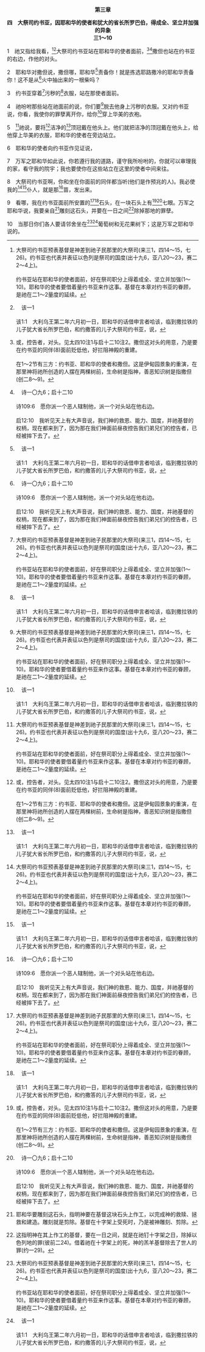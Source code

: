<p style="text-align:center;font-weight:bold;">第三章</p>

<p style="text-align:center;font-weight:bold;">四　大祭司约书亚，因耶和华的使者和犹大的省长所罗巴伯，得成全、坚立并加强的异象<br>三1～10</p>

1　祂又指给我看，[^1][^a]大祭司约书亚站在耶和华的使者面前，[^2][^b]撒但也站在约书亚的右边，作他的对头。

[^1]:大祭司约书亚预表基督是神差到祂子民那里的大祭司(来三1，四14～15，七26)。约书亚也代表并表征以色列是祭司的国度(出十九6，亚八20～23，赛二2～4上)。<br><br>约书亚站在耶和华的使者面前，好在祭司职分上得着成全、坚立并加强(1～10)。耶和华的使者要借着量约书亚来作这事。基督在本章对约书亚的眷顾，是祂在二1～2量度的延续。

[^2]:或，控告者，对头。见太四10注1与启十二10注2。撒但这对头的用意，乃是要在约书亚的同伴(8)面前贬低他，好拦阻神殿的重建。<br><br>在1～2节有三方：约书亚、耶和华的使者和撒但。这是伊甸园景象的重演，在那里神将祂所创造的人摆在两棵树前，生命树是指神，善恶知识树是指撒但(创二8～9)。

[^a]:　该一1<br><br>该1:1　大利乌王第二年六月初一日，耶和华的话借申言者哈该，临到撒拉铁的儿子犹大省长所罗巴伯，和约撒答的儿子大祭司约书亚，说，

[^b]:　诗一〇九6；启十二10<br><br>诗109:6　愿你派一个恶人辖制他，派一个对头站在他右边。<br><br>启12:10　我听见天上有大声音说，我们神的救恩、能力、国度，并祂基督的权柄，现在都来到了，因为那在我们神面前昼夜控告我们弟兄们的控告者，已经被摔下去了。

2　耶和华对撒但说，撒但哪，耶和华[^a]责备你！就是拣选耶路撒冷的耶和华责备你！这不是从[^b]火中抽出来的一根柴吗？

[^a]:　犹9；参路九42<br><br>犹1:9　天使长米迦勒与魔鬼争辩，为摩西的身体争论的时候，尚且不敢以神对他的判辞毁谤他，只说，主责备你吧。<br><br>路9:42　正进前来的时候，鬼把他摔倒，叫他重重地抽风。耶稣就斥责那污灵，医好那孩子，交还给他父亲。

[^b]:　诗六六12；摩四11；犹23；参林前三15<br><br>诗66:12　你使人坐车轧我们的头；我们经过水火；你却领我们出到丰富之地。<br><br>摩4:11　我倾覆你们中间的城邑，如同神从前倾覆所多玛、蛾摩拉一样，使你们好像从火中抽出来的一根柴；你们仍不归向我，这是耶和华说的。<br><br>犹1:23　要把他们从火中抢出来，搭救他们；有些人你们要存畏惧的心怜悯他们，连那被肉体玷污的里衣也当憎恶。<br><br>林前3:15　人的工程若被烧毁，他就要受亏损，自己却要得救；只是这样得救，要像从火里经过的一样。

3　约书亚穿着[^1]污秽的[^a]衣服，站在那使者面前。

[^1]:按预表，衣服表征人的行为，作他的彰显(赛六四6，启十九8)。大祭司约书亚穿着污秽的衣服，指明我们的行为可能仍是不洁的，因为我们还活在肉体里，这肉体是全然污秽的(罗七18，林后七1)。约书亚的污秽衣服是撒但控告的根据。

[^a]:　赛六四6<br><br>赛64:6　我们都像不洁净的人，所有的义都像污秽的衣服；我们都像叶子渐渐枯干，我们的罪孽好像风把我们吹去。

4　祂吩咐那些站在祂面前的说，你们要[^1]脱去他身上污秽的衣服。又对约书亚说，你看，我使你的罪孽离开你，给你[^a]穿上华美的衣袍。

[^1]:基督作为耶和华的使者来成全约书亚，脱去他身上污秽的衣服，使他的罪孽离开他。约书亚还要穿上华美的衣袍，就是适合他大祭司职任与身分的衣服。这些衣服表征基督在祂神圣荣耀与属人美丽中的彰显(出二八2与注)。

[^a]:　赛六一10；路十五22；启三4；十九8<br><br>赛61:10　我必因耶和华大大欢喜，我的魂必因我的神欢腾；因祂以拯救为衣给我穿上，以公义为袍给我披上，好像新郎戴上祭司的华冠，又像新妇佩戴她的饰物。<br><br>路15:22　父亲却吩咐奴仆说，快把那上好的袍子拿出来给他穿，把戒指戴在他手上，把鞋穿在他脚上，<br><br>启3:4　然而在撒狄，你还有几名是未曾玷污自己衣服的，他们要穿白衣与我同行，因为他们是配得过的。<br><br>启19:8　又赐她得穿明亮洁净的细麻衣，这细麻衣就是圣徒所行的义。

5　[^1]祂说，要将[^2]洁净的[^a]顶冠戴在他头上。他们就把洁净的顶冠戴在他头上，给他穿上华美的衣服，耶和华的使者在旁边站立。

[^1]:此乃照古译本；希伯来文经文作，我。

[^2]:洁净的顶冠，表征约书亚已经完全得着洁净，如今在基督这位耶和华的使者面前是洁净的。

[^a]:　出二九6；亚六11<br><br>出29:6　把顶冠戴在他头上，将圣冠加在顶冠上，<br><br>亚6:11　你要取这金银作冠冕，戴在约撒答的儿子大祭司约书亚的头上，

6　耶和华的使者向约书亚作见证说，

7　万军之耶和华如此说，你若遵行我的道路，谨守我所吩咐的，你就可以审理我的家，看守我的院宇；我也要使你在这些站立在这里的使者中间来往。

8　大祭司约书亚啊，你和坐在你面前的同伴都当听(他们是作预兆的人)。我必使我的[^1][^a]仆人，就是那[^b]苗，发出来。

[^1]:这是指所罗巴伯；他预表基督在祂的人性和君尊的忠信里(六12)，作耶和华的仆人，大卫的苗(耶二三5)。所罗巴伯虽然不是君王，只是在君王的地位上作省长(该一1)，但他乃是大卫王家的后裔，王家的苗。作为这样的一位，所罗巴伯预表基督。

[^a]:　赛四二1；五二13；结三四23～24<br><br>赛42:1　看哪，我的仆人，我所扶持，我所拣选，我魂所喜悦的；我已将我的灵放在祂身上，祂必将公理宣布与外邦。<br><br>赛52:13　看哪，我的仆人必行事精明，且得亨通；祂必受尊崇，被高举，且成为至高。<br><br>结34:23　我必立一牧人照管他们，牧养他们，就是我的仆人大卫；他必牧养他们，作他们的牧人。<br><br>结34:24　我耶和华必作他们的神，我的仆人大卫必在他们中间作首领。我耶和华已经说了。

[^b]:　赛四2；亚六12<br><br>赛4:2　到那日，对以色列逃脱的人，耶和华的苗必成为他们的华美荣耀，而且地的果子必成为他们的夸耀光彩。<br><br>亚6:12　对他说，万军之耶和华如此说，看哪，有一人，名为苗；他要从自己的地方长起来，并要建造耶和华的殿。

9　看哪，我在约书亚面前所安置的[^1][^a]石头，在一块石头上有[^2][^b]七眼。万军之耶和华说，我要亲自[^3]雕刻这石头，并要在一日之间[^4]除掉那地的罪孽。

[^1]:这块安置在约书亚面前的石头(所罗巴伯)，也预表基督是神建造的石头(诗一一八22，赛二八16，太二一42，彼前二4)。所罗巴伯是安置在约书亚面前的石头，为要完成神的经纶。

[^2]:石头(基督)上的七眼是耶和华的七眼，也是羔羊基督的七眼，就是神的七灵，七倍加强的灵(四10，启五6)。见四10注1。

[^3]:耶和华要雕刻这石头，指明神要在基督这块石头上作工，以完成神的救赎、拯救和建造。雕刻就是剪除。基督在十字架上受死时，乃是被神雕刻、剪除。

[^4]:这指明神在其上作工的基督，要在一日之间，就是在祂钉十字架之日，除掉以色列地的罪(彼前二24)。借着祂在十字架上的死，神的羔羊基督除去了世人的罪(约一29)。

[^a]:　诗一一八22；赛二八16<br><br>诗118:22　匠人所弃的石头，已成了房角的头块石头。<br><br>赛28:16　所以主耶和华如此说：看哪，我在锡安放一块石头，作为根基，是试验过的石头，是宝贵的房角石，作为稳固的根基；信靠的人必不着急。

[^b]:　亚四10；启五6<br><br>亚4:10　谁藐视这日的事为小呢？这七眼乃是耶和华的眼睛，遍察全地，见所罗巴伯手拿线铊就欢喜。<br><br>启5:6　我又看见宝座与四活物中间，并众长老中间，有羔羊站立，像是刚被杀过的，有七角和七眼，就是神的七灵，奉差遣往全地去的。

10　当那日你们各人要请邻舍坐在[^1][^a]葡萄树和无花果树下；这是万军之耶和华说的。

[^1]:当我们的罪被除去(9)，我们与神的光景得着平息以后，我们与神之间就有平安，我们就能来在一起享受基督作葡萄树(约十五1，5)，就是生命树(见创二9注2，启二二2注1与注2)，并享受祂作满了生命果子的无花果树(士九10～11)。基督来完成救赎，祂带着那灵，并在十字架上被神剪除(见9注2与注3)。这使我们得以享受祂作葡萄树和无花果树。基督作耶和华的使者所施行的量度，带来如此美妙的光景。

[^a]:　王上四25；赛三六16；弥四4<br><br>王上4:25　所罗门在世的一切日子，从但到别是巴的犹大人和以色列人，都在自己的葡萄树下和无花果树下安然居住。<br><br>赛36:16　不要听希西家的话，因亚述王如此说，你们要与我和好，出来向我投降；各人就可以吃自己葡萄树和无花果树的果子，喝自己井里的水；<br><br>弥4:4　人人都要坐在自己葡萄树下和无花果树下，无人惊扰；因为万军之耶和华已经亲口说了。


